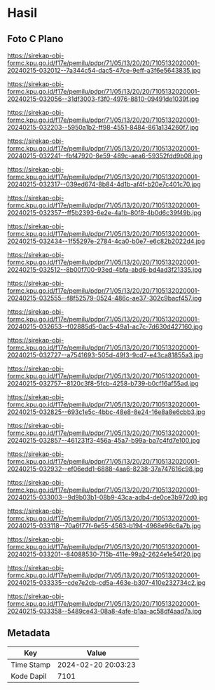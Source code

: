 # Hasil

## Foto C Plano

https://sirekap-obj-formc.kpu.go.id/f17e/pemilu/pdpr/71/05/13/20/20/7105132020001-20240215-032012--7a344c54-dac5-47ce-9eff-a3f6e5643835.jpg

https://sirekap-obj-formc.kpu.go.id/f17e/pemilu/pdpr/71/05/13/20/20/7105132020001-20240215-032056--31df3003-f3f0-4976-8810-09491de1039f.jpg

https://sirekap-obj-formc.kpu.go.id/f17e/pemilu/pdpr/71/05/13/20/20/7105132020001-20240215-032203--5950a1b2-ff98-4551-8484-861a134260f7.jpg

https://sirekap-obj-formc.kpu.go.id/f17e/pemilu/pdpr/71/05/13/20/20/7105132020001-20240215-032241--fbf47920-8e59-489c-aea6-59352fdd9b08.jpg

https://sirekap-obj-formc.kpu.go.id/f17e/pemilu/pdpr/71/05/13/20/20/7105132020001-20240215-032317--039ed674-8b84-4d1b-af4f-b20e7c401c70.jpg

https://sirekap-obj-formc.kpu.go.id/f17e/pemilu/pdpr/71/05/13/20/20/7105132020001-20240215-032357--ff5b2393-6e2e-4a1b-80f8-4b0d6c39f49b.jpg

https://sirekap-obj-formc.kpu.go.id/f17e/pemilu/pdpr/71/05/13/20/20/7105132020001-20240215-032434--1f55297e-2784-4ca0-b0e7-e6c82b2022d4.jpg

https://sirekap-obj-formc.kpu.go.id/f17e/pemilu/pdpr/71/05/13/20/20/7105132020001-20240215-032512--8b00f700-93ed-4bfa-abd6-bd4ad3f21335.jpg

https://sirekap-obj-formc.kpu.go.id/f17e/pemilu/pdpr/71/05/13/20/20/7105132020001-20240215-032555--f8f52579-0524-486c-ae37-302c9bacf457.jpg

https://sirekap-obj-formc.kpu.go.id/f17e/pemilu/pdpr/71/05/13/20/20/7105132020001-20240215-032653--f02885d5-0ac5-49a1-ac7c-7d630d427160.jpg

https://sirekap-obj-formc.kpu.go.id/f17e/pemilu/pdpr/71/05/13/20/20/7105132020001-20240215-032727--a7541693-505d-49f3-9cd7-e43ca81855a3.jpg

https://sirekap-obj-formc.kpu.go.id/f17e/pemilu/pdpr/71/05/13/20/20/7105132020001-20240215-032757--8120c3f8-5fcb-4258-b739-b0cf16af55ad.jpg

https://sirekap-obj-formc.kpu.go.id/f17e/pemilu/pdpr/71/05/13/20/20/7105132020001-20240215-032825--693c1e5c-4bbc-48e8-8e24-16e8a8e6cbb3.jpg

https://sirekap-obj-formc.kpu.go.id/f17e/pemilu/pdpr/71/05/13/20/20/7105132020001-20240215-032857--461231f3-456a-45a7-b99a-ba7c4fd7e100.jpg

https://sirekap-obj-formc.kpu.go.id/f17e/pemilu/pdpr/71/05/13/20/20/7105132020001-20240215-032932--ef06edd1-6888-4aa6-8238-37a747616c98.jpg

https://sirekap-obj-formc.kpu.go.id/f17e/pemilu/pdpr/71/05/13/20/20/7105132020001-20240215-033003--9d9b03b1-08b9-43ca-adb4-de0ce3b972d0.jpg

https://sirekap-obj-formc.kpu.go.id/f17e/pemilu/pdpr/71/05/13/20/20/7105132020001-20240215-033118--70a6f77f-6e55-4563-b194-4968e96c6a7b.jpg

https://sirekap-obj-formc.kpu.go.id/f17e/pemilu/pdpr/71/05/13/20/20/7105132020001-20240215-033201--84088530-715b-411e-99a2-2624e1e54f20.jpg

https://sirekap-obj-formc.kpu.go.id/f17e/pemilu/pdpr/71/05/13/20/20/7105132020001-20240215-033335--cde7e2cb-cd5a-463e-b307-410e232734c2.jpg

https://sirekap-obj-formc.kpu.go.id/f17e/pemilu/pdpr/71/05/13/20/20/7105132020001-20240215-033358--5489ce43-08a8-4afe-b1aa-ac58df4aad7a.jpg


## Metadata

| Key        | Value               |
| ---------- | ------------------- |
| Time Stamp | 2024-02-20 20:03:23 |
| Kode Dapil | 7101                |



